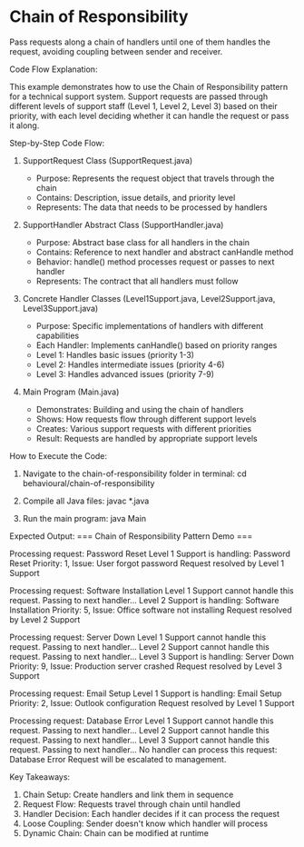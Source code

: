 # Chain of Responsibility



Pass requests along a chain of handlers until one of them handles the request, avoiding coupling between sender and receiver.


Code Flow Explanation:

This example demonstrates how to use the Chain of Responsibility pattern for a technical support system. Support requests are passed through different levels of support staff (Level 1, Level 2, Level 3) based on their priority, with each level deciding whether it can handle the request or pass it along.

Step-by-Step Code Flow:

1. SupportRequest Class (SupportRequest.java)
   - Purpose: Represents the request object that travels through the chain
   - Contains: Description, issue details, and priority level
   - Represents: The data that needs to be processed by handlers

2. SupportHandler Abstract Class (SupportHandler.java)
   - Purpose: Abstract base class for all handlers in the chain
   - Contains: Reference to next handler and abstract canHandle method
   - Behavior: handle() method processes request or passes to next handler
   - Represents: The contract that all handlers must follow

3. Concrete Handler Classes (Level1Support.java, Level2Support.java, Level3Support.java)
   - Purpose: Specific implementations of handlers with different capabilities
   - Each Handler: Implements canHandle() based on priority ranges
   - Level 1: Handles basic issues (priority 1-3)
   - Level 2: Handles intermediate issues (priority 4-6)
   - Level 3: Handles advanced issues (priority 7-9)

4. Main Program (Main.java)
   - Demonstrates: Building and using the chain of handlers
   - Shows: How requests flow through different support levels
   - Creates: Various support requests with different priorities
   - Result: Requests are handled by appropriate support levels




How to Execute the Code:
1. Navigate to the chain-of-responsibility folder in terminal:
   cd behavioural/chain-of-responsibility

2. Compile all Java files:
   javac *.java

3. Run the main program:
   java Main

Expected Output:
=== Chain of Responsibility Pattern Demo ===

Processing request: Password Reset
Level 1 Support is handling: Password Reset
Priority: 1, Issue: User forgot password
Request resolved by Level 1 Support

Processing request: Software Installation
Level 1 Support cannot handle this request. Passing to next handler...
Level 2 Support is handling: Software Installation
Priority: 5, Issue: Office software not installing
Request resolved by Level 2 Support

Processing request: Server Down
Level 1 Support cannot handle this request. Passing to next handler...
Level 2 Support cannot handle this request. Passing to next handler...
Level 3 Support is handling: Server Down
Priority: 9, Issue: Production server crashed
Request resolved by Level 3 Support

Processing request: Email Setup
Level 1 Support is handling: Email Setup
Priority: 2, Issue: Outlook configuration
Request resolved by Level 1 Support

Processing request: Database Error
Level 1 Support cannot handle this request. Passing to next handler...
Level 2 Support cannot handle this request. Passing to next handler...
Level 3 Support cannot handle this request. Passing to next handler...
No handler can process this request: Database Error
Request will be escalated to management.

Key Takeaways:
1. Chain Setup: Create handlers and link them in sequence
2. Request Flow: Requests travel through chain until handled
3. Handler Decision: Each handler decides if it can process the request
4. Loose Coupling: Sender doesn't know which handler will process
5. Dynamic Chain: Chain can be modified at runtime



